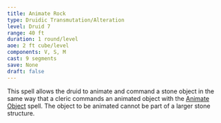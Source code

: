 ```yaml
---
title: Animate Rock
type: Druidic Transmutation/Alteration
level: Druid 7
range: 40 ft
duration: 1 round/level
aoe: 2 ft cube/level
components: V, S, M
cast: 9 segments
save: None
draft: false
---
```


This spell allows the druid to animate and command a stone object in the same way that a cleric commands an animated object with the [Animate Object](/srd/spells/cleric/animate-object) spell. The object to be animated cannot be part of a larger stone structure.
